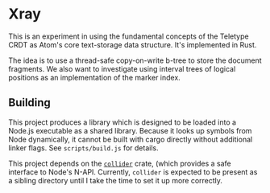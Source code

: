 # Xray

This is an experiment in using the fundamental concepts of the Teletype CRDT as Atom's core text-storage data structure. It's implemented in Rust.

The idea is to use a thread-safe copy-on-write b-tree to store the document fragments. We also want to investigate using interval trees of logical positions as an implementation of the marker index.

## Building

This project produces a library which is designed to be loaded into a Node.js executable as a shared library. Because it looks up symbols from Node dynamically, it cannot be built with cargo directly without additional linker flags. See `scripts/build.js` for details.

This project depends on the [`collider`](https://github.com/atom/collider) crate, (which provides a safe interface to Node's N-API. Currently, `collider` is expected to be present as a sibling directory until I take the time to set it up more correctly.
